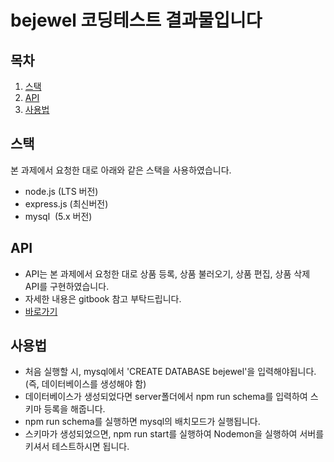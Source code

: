 # bejewel 코딩테스트 결과물입니다

## 목차
1. [스택](#스택)
2. [API](#스택)
3. [사용법](#사용법)
## 스택
본 과제에서 요청한 대로 아래와 같은 스택을 사용하였습니다.

- node.js (LTS 버전)
- express.js (최신버전)
- mysql  (5.x 버전)

## API
* API는 본 과제에서 요청한 대로 상품 등록, 상품 불러오기, 상품 편집, 상품 삭제 API를 구현하였습니다.
* 자세한 내용은 gitbook 참고 부탁드립니다.
* [바로가기](https://jeongwon-seo.gitbook.io/bejewel_api/reference/api-reference/items)

## 사용법
* 처음 실행할 시, mysql에서 'CREATE DATABASE bejewel'을 입력해야됩니다.(즉, 데이터베이스를 생성해야 함)
* 데이터베이스가 생성되었다면 server폴더에서 npm run schema를 입력하여 스키마 등록을 해줍니다.
* npm run schema를 실행하면 mysql의 배치모드가 실행됩니다. 
* 스키마가 생성되었으면, npm run start를 실행하여 Nodemon을 실행하여 서버를 키셔서 테스트하시면 됩니다.
